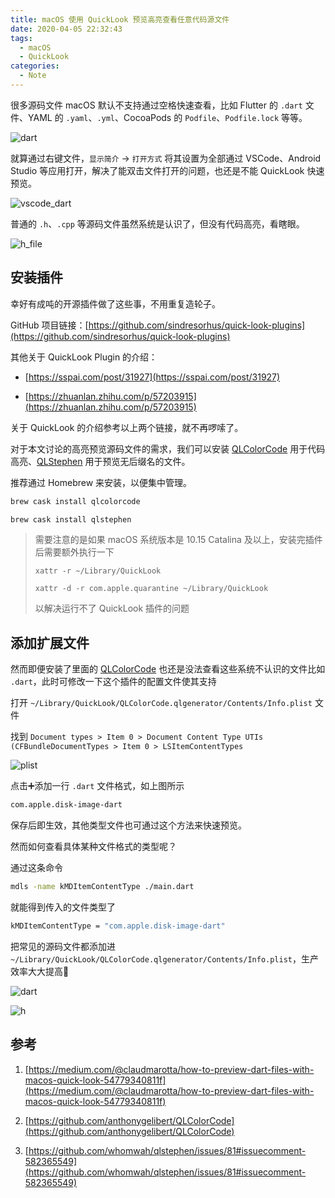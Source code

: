 ```yaml
---
title: macOS 使用 QuickLook 预览高亮查看任意代码源文件
date: 2020-04-05 22:32:43
tags:
  - macOS
  - QuickLook
categories:
  - Note
---
```


很多源码文件 macOS 默认不支持通过空格快速查看，比如 Flutter 的 `.dart` 文件、YAML 的 `.yaml`、`.yml`、CocoaPods 的 `Podfile`、`Podfile.lock` 等等。

<!-- more -->

![dart](https://raw.githubusercontent.com/patrick-fu/personal_blog_image/master/image/20200405170111.png)

就算通过右键文件，`显示简介` -> `打开方式` 将其设置为全部通过 VSCode、Android Studio 等应用打开，解决了能双击文件打开的问题，也还是不能 QuickLook 快速预览。

![vscode_dart](https://raw.githubusercontent.com/patrick-fu/personal_blog_image/master/image/20200405170604.png)

普通的 `.h`、`.cpp` 等源码文件虽然系统是认识了，但没有代码高亮，看瞎眼。

![h_file](https://raw.githubusercontent.com/patrick-fu/personal_blog_image/master/image/20200405170330.png)

## 安装插件

幸好有成吨的开源插件做了这些事，不用重复造轮子。

GitHub 项目链接：[https://github.com/sindresorhus/quick-look-plugins](https://github.com/sindresorhus/quick-look-plugins)

其他关于 QuickLook Plugin 的介绍：

- [https://sspai.com/post/31927](https://sspai.com/post/31927)

- [https://zhuanlan.zhihu.com/p/57203915](https://zhuanlan.zhihu.com/p/57203915)

关于 QuickLook 的介绍参考以上两个链接，就不再啰嗦了。

对于本文讨论的高亮预览源码文件的需求，我们可以安装 [QLColorCode](https://github.com/anthonygelibert/QLColorCode) 用于代码高亮、[QLStephen](https://github.com/whomwah/qlstephen) 用于预览无后缀名的文件。

推荐通过 Homebrew 来安装，以便集中管理。

```sh
brew cask install qlcolorcode

brew cask install qlstephen
```

> 需要注意的是如果 macOS 系统版本是 10.15 Catalina 及以上，安装完插件后需要额外执行一下
>
> `xattr -r ~/Library/QuickLook`
>
> `xattr -d -r com.apple.quarantine ~/Library/QuickLook`
>
> 以解决运行不了 QuickLook 插件的问题

## 添加扩展文件

然而即便安装了里面的 [QLColorCode](https://github.com/anthonygelibert/QLColorCode) 也还是没法查看这些系统不认识的文件比如 `.dart`，此时可修改一下这个插件的配置文件使其支持

打开 `~/Library/QuickLook/QLColorCode.qlgenerator/Contents/Info.plist` 文件

找到 `Document types > Item 0 > Document Content Type UTIs (CFBundleDocumentTypes > Item 0 > LSItemContentTypes`

![plist](https://raw.githubusercontent.com/patrick-fu/personal_blog_image/master/image/20200405172403.png)

点击➕添加一行 `.dart` 文件格式，如上图所示

```sh
com.apple.disk-image-dart
```

保存后即生效，其他类型文件也可通过这个方法来快速预览。

然而如何查看具体某种文件格式的类型呢？

通过这条命令

```sh
mdls -name kMDItemContentType ./main.dart
```

就能得到传入的文件类型了

```sh
kMDItemContentType = "com.apple.disk-image-dart"
```

把常见的源码文件都添加进 `~/Library/QuickLook/QLColorCode.qlgenerator/Contents/Info.plist`，生产效率大大提高💪

![dart](https://raw.githubusercontent.com/patrick-fu/personal_blog_image/master/image/20200405173836.png)

![h](https://raw.githubusercontent.com/patrick-fu/personal_blog_image/master/image/20200405173841.png)

## 参考

1. [https://medium.com/@claudmarotta/how-to-preview-dart-files-with-macos-quick-look-54779340811f](https://medium.com/@claudmarotta/how-to-preview-dart-files-with-macos-quick-look-54779340811f)

2. [https://github.com/anthonygelibert/QLColorCode](https://github.com/anthonygelibert/QLColorCode)

3. [https://github.com/whomwah/qlstephen/issues/81#issuecomment-582365549](https://github.com/whomwah/qlstephen/issues/81#issuecomment-582365549)